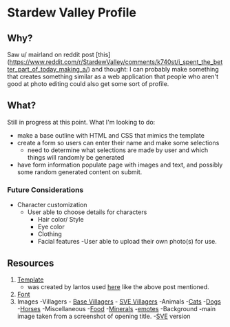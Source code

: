 # Stardew Valley Profile
## Why?
Saw u/ mairland on reddit post [this] (https://www.reddit.com/r/StardewValley/comments/k740st/i_spent_the_better_part_of_today_making_a/) and thought: I can probably make something that creates something similar as a web application that people who aren't good at photo editing could also get some sort of profile.  
## What?
Still in progress at this point. What I'm looking to do:
- make a base outline with HTML and CSS that mimics the template
- create a form so users can enter their name and make some selections
	- need to determine what selections are made by user and which things will randomly be generated
- have form information populate page with images and text, and possibly some random generated content on submit.
### Future Considerations
- Character customization
	- User able to choose details for characters
		- Hair color/ Style
		- Eye color
		- Clothing
		- Facial features
-User able to upload their own photo(s) for use.

## Resources
1. [Template](https://imgur.com/OM6xjLQ) 
	- was created by Iantos used [here](https://www.furaffinity.net/view/28043787/) like the above post mentioned.
2.  [Font](https://www.reddit.com/r/StardewValley/comments/4dtgp7/by_popular_request_a_stardew_valley_font_for_your/)
3. Images
	-Villagers
		- [Base Villagers](https://www.nexusmods.com/stardewvalley/mods/4824)
		- [SVE Villagers](https://www.nexusmods.com/stardewvalley/mods/5975)
	-Animals
		-[Cats](https://www.nexusmods.com/stardewvalley/mods/3872)
		-[Dogs](https://www.nexusmods.com/stardewvalley/mods/3871)
		-[Horses](https://www.nexusmods.com/stardewvalley/mods/3169)
	-Miscellaneous
		-[Food](https://www.spriters-resource.com/pc_computer/stardewvalley/sheet/82514/)
		-[Minerals](https://www.spriters-resource.com/pc_computer/stardewvalley/sheet/89641/)
		-[emotes](https://www.spriters-resource.com/pc_computer/stardewvalley/sheet/112786/)
	-Background
		-main image taken from a screenshot of opening title.
		-[SVE](https://www.nexusmods.com/stardewvalley/mods/3753) version
		

